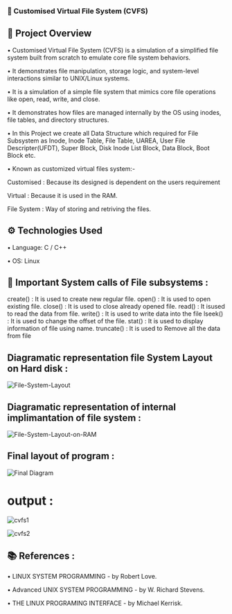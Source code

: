 ### **📁 Customised Virtual File System (CVFS)**

## 📌 Project Overview
• Customised Virtual File System (CVFS) is a simulation of a simplified file system built from scratch to emulate core file system behaviors.

• It demonstrates file manipulation, storage logic, and system-level interactions similar to UNIX/Linux systems.

• It is a simulation of a simple file system that mimics core file operations like open, read, write, and close.

• It demonstrates how files are managed internally by the OS using inodes, file tables, and directory structures. 

• In this Project we create all Data Structure which required for File Subsystem as Inode, Inode Table, File Table, UAREA, User File Descripter(UFDT), Super Block, Disk 
  Inode List Block, Data Block, Boot Block etc.

• Known as customized virtual files system:-

 Customised : Because its designed is dependent on the users requirement

 Virtual : Because it is used in the RAM.

 File System : Way of storing and retriving the files.

## **⚙️ Technologies Used**
• Language: C / C++
 
• OS: Linux

## 🔧 Important System calls of File subsystems :

create() : It is used to create new regular file.
open() : It is used to open existing file.
close() : It is used to close already opened file.
read() : It isused to read the data from file.
write() : It is used to write data into the file
lseek() : It is used to change the offset of the file.
stat() : It is used to display information of file using name.
truncate() : It is used to Remove all the data from file

## Diagramatic representation file System Layout on Hard disk :

![File-System-Layout](https://github.com/user-attachments/assets/972a8acf-c24e-4dab-9da6-643e871e7c68)

## Diagramatic representation of internal implimantation of file system :

![File-System-Layout-on-RAM](https://github.com/user-attachments/assets/ac185321-a2bf-4cac-a9e5-728ade04a6ea)

## Final layout of program :

![Final Diagram](https://github.com/user-attachments/assets/380f2ffd-d523-42ee-b4ef-78b7afdab4bc)

# output :

![cvfs1](https://github.com/user-attachments/assets/481777ba-6cdc-4287-8f14-7bd3bf895fee)

![cvfs2](https://github.com/user-attachments/assets/636b3927-9dae-4c04-806c-3c0736d0ee28)

## 📚 References :

• LINUX SYSTEM PROGRAMMING - by Robert Love.

• Advanced UNIX SYSTEM PROGRAMMING - by W. Richard Stevens.

• THE LINUX PROGRAMING INTERFACE - by Michael Kerrisk.


